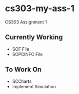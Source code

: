 # cs303-my-ass-1
CS303 Assignment 1

## Currently Working
* SOF File
* SOPCINFO File

## To Work On
* SCCharts
* Implement Simulation
